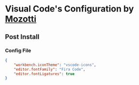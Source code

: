 # Visual Code's Configuration by [Mozotti](https://github.com/Mozotti)

## Post Install

### Config File
```json
{
    "workbench.iconTheme": "vscode-icons",
    "editor.fontFamily": "Fira Code",
    "editor.fontLigatures": true
}
```
